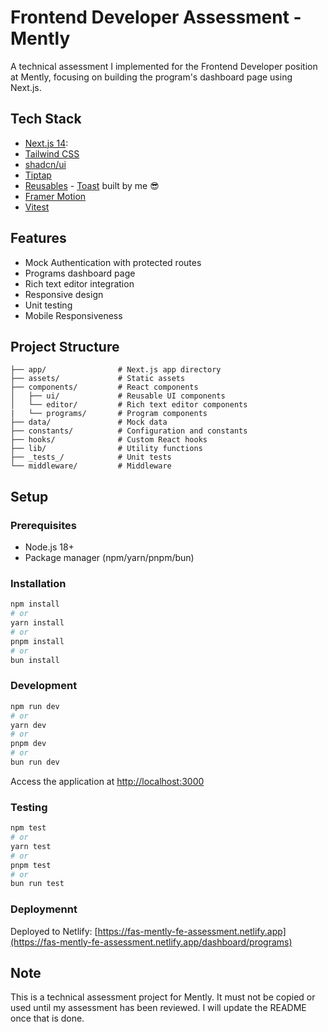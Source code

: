 # Frontend Developer Assessment - Mently

A technical assessment I implemented for the Frontend Developer position at Mently, focusing on building the program's dashboard page using Next.js.

## Tech Stack

- [Next.js 14](https://nextjs.org/):
- [Tailwind CSS](https://tailwindcss.com/)
- [shadcn/ui](https://ui.shadcn.com/)
- [Tiptap](https://tiptap.dev)
- [Reusables](https://reusables.vercel.app/) - [Toast](https://reusables.vercel.app/docs/components/notify) built by me 😎
- [Framer Motion](https://www.framer.com/motion/)
- [Vitest](https://vitest.dev/)

## Features

- Mock Authentication with protected routes
- Programs dashboard page
- Rich text editor integration
- Responsive design
- Unit testing
- Mobile Responsiveness

## Project Structure

```
├── app/                # Next.js app directory
├── assets/             # Static assets
├── components/         # React components
│   ├── ui/             # Reusable UI components
│   └── editor/         # Rich text editor components
|   └── programs/       # Program components
├── data/               # Mock data
├── constants/          # Configuration and constants
├── hooks/              # Custom React hooks
├── lib/                # Utility functions
├── _tests_/            # Unit tests
└── middleware/         # Middleware

```

## Setup

### Prerequisites

- Node.js 18+
- Package manager (npm/yarn/pnpm/bun)

### Installation

```bash
npm install
# or
yarn install
# or
pnpm install
# or
bun install
```

### Development

```bash
npm run dev
# or
yarn dev
# or
pnpm dev
# or
bun run dev
```

Access the application at [http://localhost:3000](http://localhost:3000)

### Testing

```bash
npm test
# or
yarn test
# or
pnpm test
# or
bun run test
```

### Deploymennt

Deployed to Netlify: [https://fas-mently-fe-assessment.netlify.app](https://fas-mently-fe-assessment.netlify.app/dashboard/programs)


## Note

This is a technical assessment project for Mently. It must not be copied or used until my assessment has been reviewed. I will update the README once that is done.
